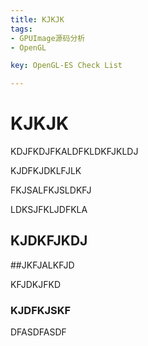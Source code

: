 ```yaml
---
title: KJKJK
tags:
- GPUImage源码分析
- OpenGL

key: OpenGL-ES Check List

---
```


# KJKJK

KDJFKDJFKALDFKLDKFJKLDJ

KJDFKJDKLFJLK

FKJSALFKJSLDKFJ

LDKSJFKLJDFKLA

## KJDKFJKDJ

##JKFJALKFJD



KFJDKJFKD



### KJDFKJSKF

DFASDFASDF

